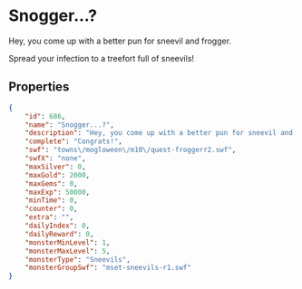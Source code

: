 # Snogger...?

Hey, you come up with a better pun for sneevil and frogger.

Spread your infection to a treefort full of sneevils!

## Properties

```json
{
    "id": 686,
    "name": "Snogger...?",
    "description": "Hey, you come up with a better pun for sneevil and frogger.\n\nSpread your infection to a treefort full of sneevils!",
    "complete": "Congrats!",
    "swf": "towns\/mogloween\/m10\/quest-froggerr2.swf",
    "swfX": "none",
    "maxSilver": 0,
    "maxGold": 2000,
    "maxGems": 0,
    "maxExp": 50000,
    "minTime": 0,
    "counter": 0,
    "extra": "",
    "dailyIndex": 0,
    "dailyReward": 0,
    "monsterMinLevel": 1,
    "monsterMaxLevel": 5,
    "monsterType": "Sneevils",
    "monsterGroupSwf": "mset-sneevils-r1.swf"
}
```

